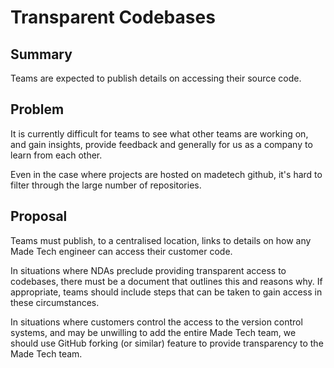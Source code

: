 # Transparent Codebases

## Summary

Teams are expected to publish details on accessing their source code.

## Problem

It is currently difficult for teams to see what other teams are working on, and gain insights, provide feedback and generally for us as a company to learn from each other.

Even in the case where projects are hosted on madetech github, it's hard to filter through the large number of repositories.

## Proposal

Teams must publish, to a centralised location, links to details on how any Made Tech engineer can access their customer code.

In situations where NDAs preclude providing transparent access to codebases, there must be a document that outlines this and reasons why. 
If appropriate, teams should include steps that can be taken to gain access in these circumstances.

In situations where customers control the access to the version control systems, and may be unwilling to add the entire Made Tech team, we should use GitHub forking (or similar) feature to provide transparency to the Made Tech team.
